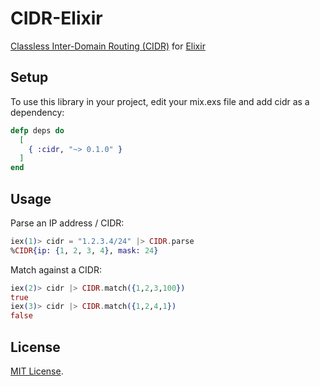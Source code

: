 # CIDR-Elixir

[Classless Inter-Domain Routing (CIDR)](https://en.wikipedia.org/wiki/Classless_Inter-Domain_Routing) for [Elixir](http://www.elixir-lang.org/)

## Setup

To use this library in your project, edit your mix.exs file and add cidr as a dependency:

```elixir
defp deps do
  [
    { :cidr, "~> 0.1.0" }
  ]
end
```

## Usage

Parse an IP address / CIDR:
```elixir
iex(1)> cidr = "1.2.3.4/24" |> CIDR.parse
%CIDR{ip: {1, 2, 3, 4}, mask: 24}
```

Match against a CIDR:
```elixir
iex(2)> cidr |> CIDR.match({1,2,3,100})
true
iex(3)> cidr |> CIDR.match({1,2,4,1})
false
```

## License

[MIT License](LICENSE).
